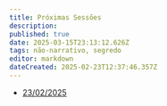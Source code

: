 ```yaml
---
title: Próximas Sessões
description: 
published: true
date: 2025-03-15T23:13:12.626Z
tags: não-narrativo, segredo
editor: markdown
dateCreated: 2025-02-23T12:37:46.357Z
---
```


- [23/02/2025](/mestre/proximo/15032025)
